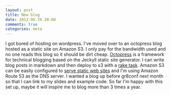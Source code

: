 ```yaml
---
layout: post
title: New blog
date: 2013-06-26 20:00
comments: true
categories: meta
---
```


I got bored of hosting on wordpress. I've moved over to an octopress
blog hosted as a static site on Amazon S3. I only pay for the bandwidth
used and no one reads this blog so it should be dirt cheap. 
[Octopress](https://octopress.org/) is a framework for technical blogging
based on the Jeckyll static site generator. I can write blog posts in
markdown and then deploy to s3 with a 
[rake task](https://www.jerome-bernard.com/blog/2011/08/20/quick-tip-for-easily-deploying-octopress-blog-on-amazon-s3/). 
Amazon S3 can be easily configured to [serve static web
sites](https://docs.aws.amazon.com/AmazonS3/latest/dev/website-hosting-custom-domain-walkthrough.html)
and I'm using Amazon Route 53 as the DNS server.
I wanted a blog up before gr8conf next month so that I can link to my
slides and example code. So far I'm happy with this set up, maybe it
will inspire me to blog more than 3 times a year.
